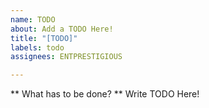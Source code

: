 ```yaml
---
name: TODO
about: Add a TODO Here!
title: "[TODO]"
labels: todo
assignees: ENTPRESTIGIOUS

---
```


** What has to be done? **
Write TODO Here!
